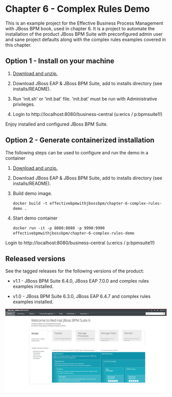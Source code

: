 Chapter 6 - Complex Rules Demo 
=============================
This is an example project for the Effective Business Process Management with JBoss BPM book, 
used in chapter 6. It is a project to automate the installation of the product JBoss BPM Suite 
with preconfigured admin user and sane project defaults along with the complex rules examples
covered in this chapter.


Option 1 - Install on your machine
----------------------------------
1. [Download and unzip.](https://github.com/effectivebpmwithjbossbpm/chapter-6-complex-rules-demo/archive/master.zip)

2. Download JBoss EAP & JBoss BPM Suite, add to installs directory (see installs/README).

3. Run 'init.sh' or 'init.bat' file. 'init.bat' must be run with Administrative privileges. 

4. Login to http://localhost:8080/business-central  (u:erics / p:bpmsuite1!)

Enjoy installed and configured JBoss BPM Suite.


Option 2 - Generate containerized installation
----------------------------------------------
The following steps can be used to configure and run the demo in a container

1. [Download and unzip.](https://github.com/effectivebpmwithjbossbpm/chapter-6-complex-rules-demo/archive/master.zip)

2. Download JBoss EAP & JBoss BPM Suite, add to installs directory (see installs/README).

3. Build demo image.

	```
	docker build -t effectivebpmwithjbossbpm/chapter-6-complex-rules-demo .
	```

4. Start demo container

	```
	docker run -it -p 8080:8080 -p 9990:9990 effectivebpmwithjbossbpm/chapter-6-complex-rules-demo
	```

Login to http://localhost:8080/business-central (u:erics / p:bpmsuite1!) 


Released versions
-----------------
See the tagged releases for the following versions of the product:

- v1.1 - JBoss BPM Suite 6.4.0, JBoss EAP 7.0.0 and complex rules examples installed.

- v1.0 - JBoss BPM Suite 6.3.0, JBoss EAP 6.4.7 and complex rules examples installed.

![BPM Suite](https://raw.githubusercontent.com/effectivebpmwithjbossbpm/chapter-6-complex-rules-demo/master/docs/demo-images/bpmsuite.png)
